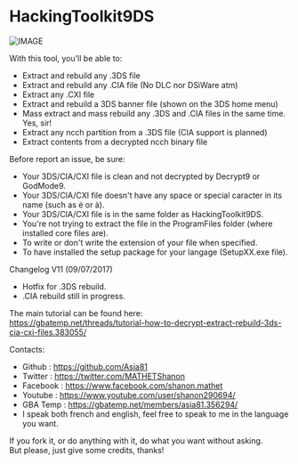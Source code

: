 # HackingToolkit9DS

![IMAGE](http://nsa39.casimages.com/img/2017/09/07/170907013930881362.png)

With this tool, you'll be able to:
- Extract and rebuild any .3DS file
- Extract and rebuild any .CIA file (No DLC nor DSiWare atm)
- Extract any .CXI file
- Extract and rebuild a 3DS banner file (shown on the 3DS home menu)
- Mass extract and mass rebuild any .3DS and .CIA files in the same time. Yes, sir!
- Extract any ncch partition from a .3DS file (CIA support is planned)
- Extract contents from a decrypted ncch binary file

Before report an issue, be sure:
- Your 3DS/CIA/CXI file is clean and not decrypted by Decrypt9 or GodMode9.
- Your 3DS/CIA/CXI file doesn't have any space or special caracter in its name (such as é or à).
- Your 3DS/CIA/CXI file is in the same folder as HackingToolkit9DS.
- You're not trying to extract the file in the ProgramFiles folder (where installed core files are).
- To write or don't write the extension of your file when specified.
- To have installed the setup package for your langage (SetupXX.exe file).

Changelog V11 (09/07/2017)
- Hotfix for .3DS rebuild.
- .CIA rebuild still in progress.

The main tutorial can be found here:<br>
https://gbatemp.net/threads/tutorial-how-to-decrypt-extract-rebuild-3ds-cia-cxi-files.383055/

Contacts:
- Github : https://github.com/Asia81
- Twitter : https://twitter.com/MATHETShanon
- Facebook : https://www.facebook.com/shanon.mathet
- Youtube : https://www.youtube.com/user/shanon290694/
- GBA Temp : https://gbatemp.net/members/asia81.356294/
- I speak both french and english, feel free to speak to me in the language you want.

If you fork it, or do anything with it, do what you want without asking.  
But please, just give some credits, thanks!
